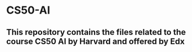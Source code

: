 # CS50-AI
## This repository contains the files related to the course CS50 AI by Harvard and offered by Edx 
